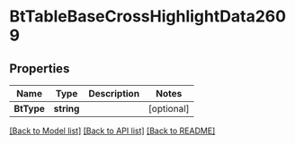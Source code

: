 # BtTableBaseCrossHighlightData2609

## Properties

Name | Type | Description | Notes
------------ | ------------- | ------------- | -------------
**BtType** | **string** |  | [optional] 

[[Back to Model list]](../README.md#documentation-for-models) [[Back to API list]](../README.md#documentation-for-api-endpoints) [[Back to README]](../README.md)


